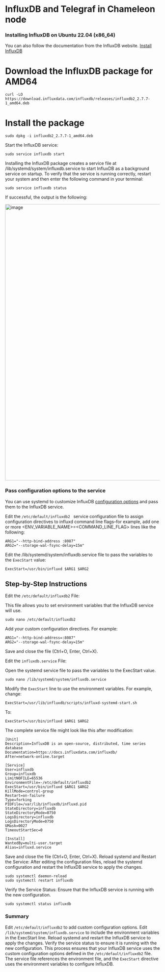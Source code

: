 # InfluxDB and Telegraf in Chameleon node

### Installing InfluxDB on Ubuntu 22.04 (x86_64)
You can also follow the documentation from the InfluxDB website. [Install InfluxDB](https://docs.influxdata.com/influxdb/v2/install/#download-and-install-influxdb-v2) 

# Download the InfluxDB package for AMD64
```
curl -LO https://download.influxdata.com/influxdb/releases/influxdb2_2.7.7-1_amd64.deb
```
# Install the package
```
sudo dpkg -i influxdb2_2.7.7-1_amd64.deb
```
Start the InfluxDB service:
```
sudo service influxdb start
```
Installing the InfluxDB package creates a service file at /lib/systemd/system/influxdb.service to start InfluxDB as a background service on startup.
To verify that the service is running correctly, restart your system and then enter the following command in your terminal:
```
sudo service influxdb status
```
If successful, the output is the following:

<img width="895" alt="image" src="https://github.com/user-attachments/assets/2fa25e8d-5ef9-45dc-bdb2-967b190c2acf">

### Pass configuration options to the service

You can use systemd to customize InfluxDB [configuration options](https://docs.influxdata.com/influxdb/v2/reference/config-options/#configuration-options) and pass them to the InfluxDB service.

Edit the ```/etc/default/influxdb2 ``` service configuration file to assign configuration directives to influxd command line flags–for example, add one or more <ENV_VARIABLE_NAME>=<COMMAND_LINE_FLAG> lines like the following:
```
ARG1="--http-bind-address :8087"
ARG2="--storage-wal-fsync-delay=15m"
```
Edit the /lib/systemd/system/influxdb.service file to pass the variables to the ```ExecStart``` value:
```
ExecStart=/usr/bin/influxd $ARG1 $ARG2
```

## Step-by-Step Instructions
Edit the ```/etc/default/influxdb2``` File:

This file allows you to set environment variables that the InfluxDB service will use.
```
sudo nano /etc/default/influxdb2
```
Add your custom configuration directives. For example:
```
ARG1="--http-bind-address=:8087"
ARG2="--storage-wal-fsync-delay=15m"
```
Save and close the file (Ctrl+O, Enter, Ctrl+X).

Edit the ```influxdb.service``` File:

Open the systemd service file to pass the variables to the ExecStart value.
```
sudo nano /lib/systemd/system/influxdb.service
```
Modify the ```ExecStart``` line to use the environment variables. For example, change:
```
ExecStart=/usr/lib/influxdb/scripts/influxd-systemd-start.sh
```
To:
```
ExecStart=/usr/bin/influxd $ARG1 $ARG2
```
The complete service file might look like this after modification:
```
[Unit]
Description=InfluxDB is an open-source, distributed, time series database
Documentation=https://docs.influxdata.com/influxdb/
After=network-online.target

[Service]
User=influxdb
Group=influxdb
LimitNOFILE=65536
EnvironmentFile=-/etc/default/influxdb2
ExecStart=/usr/bin/influxd $ARG1 $ARG2
KillMode=control-group
Restart=on-failure
Type=forking
PIDFile=/var/lib/influxdb/influxd.pid
StateDirectory=influxdb
StateDirectoryMode=0750
LogsDirectory=influxdb
LogsDirectoryMode=0750
UMask=0027
TimeoutStartSec=0

[Install]
WantedBy=multi-user.target
Alias=influxd.service
```
Save and close the file (Ctrl+O, Enter, Ctrl+X).
Reload systemd and Restart the Service:
After editing the configuration files, reload the systemd configuration and restart the InfluxDB service to apply the changes.
```
sudo systemctl daemon-reload
sudo systemctl restart influxdb
```
Verify the Service Status:
Ensure that the InfluxDB service is running with the new configuration.
```
sudo systemctl status influxdb
```
### Summary 
Edit ```/etc/default/influxdb2``` to add custom configuration options.
Edit ```/lib/systemd/system/influxdb.service``` to include the environment variables in the ExecStart line.
Reload systemd and restart the InfluxDB service to apply the changes.
Verify the service status to ensure it is running with the new configuration.
This process ensures that your InfluxDB service uses the custom configuration options defined in the ```/etc/default/influxdb2``` file. The service file references the environment file, and the ```ExecStart``` directive uses the environment variables to configure InfluxDB.
